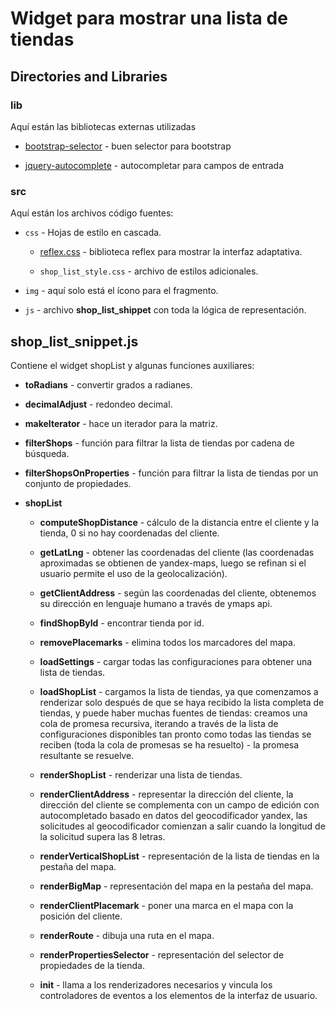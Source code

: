 # Widget para mostrar una lista de tiendas

## Directories and Libraries

### lib

Aquí están las bibliotecas externas utilizadas

* [bootstrap-selector](https://developer.snapappointments.com/bootstrap-select/) - buen selector para bootstrap

* [jquery-autocomplete](https://jqueryui.com/autocomplete/) - autocompletar para campos de entrada

### src

Aquí están los archivos código fuentes:

* ``css`` - Hojas de estilo en cascada.

    * [reflex.css](https://github.com/leejordan/reflex) - biblioteca reflex para mostrar la interfaz adaptativa.

    * ``shop_list_style.css`` - archivo de estilos adicionales.

* ``img`` - aquí solo está el ícono para el fragmento.

* ``js`` - archivo **shop_list_shippet** con toda la lógica de representación.

## shop_list_snippet.js

Contiene el widget shopList y algunas funciones auxiliares:

* **toRadians** - convertir grados a radianes.

* **decimalAdjust** - redondeo decimal.

* **makeIterator** - hace un iterador para la matriz.

* **filterShops** - función para filtrar la lista de tiendas por cadena de búsqueda.

* **filterShopsOnProperties** - función para filtrar la lista de tiendas por un conjunto de propiedades.

* **shopList**

	* **computeShopDistance** - cálculo de la distancia entre el cliente y la tienda, 0 si no hay coordenadas del cliente.

	* **getLatLng** - obtener las coordenadas del cliente (las coordenadas aproximadas se obtienen de yandex-maps, luego se refinan si el usuario permite el uso de la geolocalización).

	* **getClientAddress** - según las coordenadas del cliente, obtenemos su dirección en lenguaje humano a través de ymaps api.

	* **findShopById** - encontrar tienda por id.

	* **removePlacemarks** - elimina todos los marcadores del mapa.

	* **loadSettings** - cargar todas las configuraciones para obtener una lista de tiendas.

	* **loadShopList** - cargamos la lista de tiendas, ya que comenzamos a renderizar solo después de que se haya recibido la lista completa de tiendas, y puede haber muchas fuentes de tiendas: creamos una cola de promesa recursiva, iterando a través de la lista de configuraciones disponibles tan pronto como todas las tiendas se reciben (toda la cola de promesas se ha resuelto) - la promesa resultante se resuelve.

	* **renderShopList** - renderizar una lista de tiendas.

	* **renderClientAddress** - representar la dirección del cliente, la dirección del cliente se complementa con un campo de edición con autocompletado basado en datos del geocodificador yandex, las solicitudes al geocodificador comienzan a salir cuando la longitud de la solicitud supera las 8 letras.

	* **renderVerticalShopList** - representación de la lista de tiendas en la pestaña del mapa.

	* **renderBigMap** - representación del mapa en la pestaña del mapa.

	* **renderClientPlacemark** - poner una marca en el mapa con la posición del cliente.

	* **renderRoute** - dibuja una ruta en el mapa.

	* **renderPropertiesSelector** - representación del selector de propiedades de la tienda.

	* **init** - llama a los renderizadores necesarios y vincula los controladores de eventos a los elementos de la interfaz de usuario.
